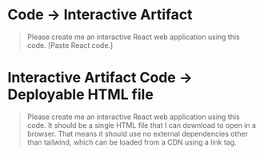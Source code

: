# Code -> Interactive Artifact
> Please create me an interactive React web application using this code. [Paste React code.]

# Interactive Artifact Code -> Deployable HTML file
> Please create me an interactive React web application using this code. It should be a single HTML file that I can download to open in a browser. That means it should use no external dependencies other than tailwind, which can be loaded from a CDN using a link tag.

